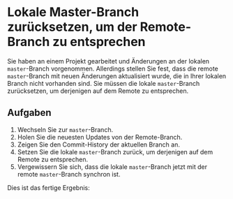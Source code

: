 # Lokale Master-Branch zurücksetzen, um der Remote-Branch zu entsprechen

Sie haben an einem Projekt gearbeitet und Änderungen an der lokalen `master`-Branch vorgenommen. Allerdings stellen Sie fest, dass die remote `master`-Branch mit neuen Änderungen aktualisiert wurde, die in Ihrer lokalen Branch nicht vorhanden sind. Sie müssen die lokale `master`-Branch zurücksetzen, um derjenigen auf dem Remote zu entsprechen.

## Aufgaben

1. Wechseln Sie zur `master`-Branch.
2. Holen Sie die neuesten Updates von der Remote-Branch.
3. Zeigen Sie den Commit-History der aktuellen Branch an.
4. Setzen Sie die lokale `master`-Branch zurück, um derjenigen auf dem Remote zu entsprechen.
5. Vergewissern Sie sich, dass die lokale `master`-Branch jetzt mit der remote `master`-Branch synchron ist.

Dies ist das fertige Ergebnis:

```shell

```
